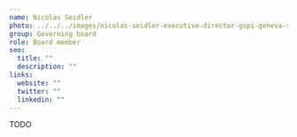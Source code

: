 ```yaml
---
name: Nicolas Seidler
photo: ../../../images/nicolas-seidler-executive-director-gspi-geneva-science-policy-interface.jpg
group: Governing board
role: Board member
seo:
  title: ""
  description: ""
links:
  website: ""
  twitter: ""
  linkedin: ""
---
```


TODO
